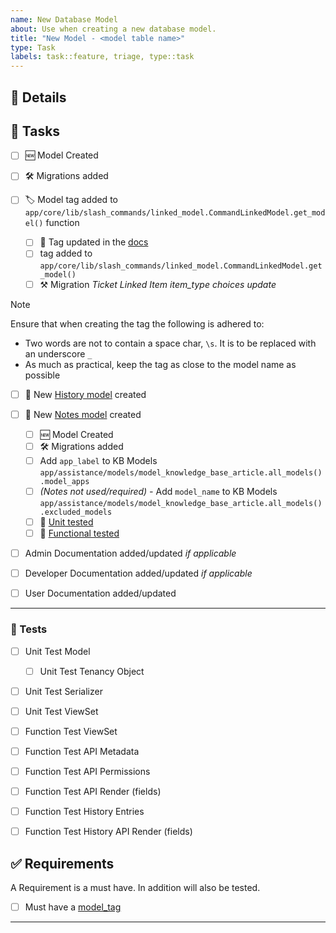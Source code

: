```yaml
---
name: New Database Model
about: Use when creating a new database model.
title: "New Model - <model table name>"
type: Task
labels: task::feature, triage, type::task
---
```


<!-- Add an intro -->


<!-- describe a use case if not covered in intro -->


## 📝 Details
<!-- 

Describe in detail the following:

- New model field
    - if foreign key field, what it's name will be or if it's not to be linked ensure specified and coded with `related_name = '+' to disable the link`. 
- How the UI will work, be layed out, new ui features etc
- custom permissions if required

-->


## 🚧 Tasks

<!-- Don't remove tasks strike them out. use `~~` before and after the item. i.e. `- ~~[ ] Model Created~~` note: don't include the list dash-->

- [ ] 🆕 Model Created

- [ ] 🛠️ Migrations added

- [ ] 🏷️ Model tag added to `app/core/lib/slash_commands/linked_model.CommandLinkedModel.get_model()` function

    - [ ] 📘 Tag updated in the [docs](https://nofusscomputing.com/projects/centurion_erp/user/core/markdown/#model-reference)
    - [ ] tag added to `app/core/lib/slash_commands/linked_model.CommandLinkedModel.get_model()`
    - [ ] ⚒️ Migration _Ticket Linked Item item_type choices update_

>[!note]
> Ensure that when creating the tag the following is adhered to:
> - Two words are not to contain a space char, `\s`. It is to be replaced with an underscore `_`
> - As much as practical, keep the tag as close to the model name as possible

- [ ] 📝 New [History model](https://nofusscomputing.com/projects/centurion_erp/development/core/model_history/) created 

- [ ] 📓 New [Notes model](https://nofusscomputing.com/projects/centurion_erp/development/core/model_notes/) created 
    - [ ] 🆕 Model Created
    - [ ] 🛠️ Migrations added
    - [ ] Add `app_label` to KB Models `app/assistance/models/model_knowledge_base_article.all_models().model_apps`
    - [ ] _(Notes not used/required) -_ Add `model_name` to KB Models `app/assistance/models/model_knowledge_base_article.all_models().excluded_models`
    - [ ] 🧪 [Unit tested](https://nofusscomputing.com/projects/centurion_erp/development/core/model_notes/#testing)
    - [ ] 🧪 [Functional tested](https://nofusscomputing.com/projects/centurion_erp/development/core/model_notes/#testing)

- [ ] Admin Documentation added/updated _if applicable_
- [ ] Developer Documentation added/updated _if applicable_
- [ ] User Documentation added/updated

---

<!-- Add additional tasks here and as a check box list -->



### 🧪 Tests

- [ ] Unit Test Model
    - [ ] Unit Test Tenancy Object
- [ ] Unit Test Serializer
- [ ] Unit Test ViewSet
- [ ] Function Test ViewSet
- [ ] Function Test API Metadata
- [ ] Function Test API Permissions
- [ ] Function Test API Render (fields)
- [ ] Function Test History Entries
- [ ] Function Test History API Render (fields)


## ✅ Requirements

A Requirement is a must have. In addition will also be tested.

- [ ] Must have a [model_tag](https://nofusscomputing.com/projects/centurion_erp/user/core/markdown/#model-reference)

---

<!-- Add additional requirement here and as a check box list -->
